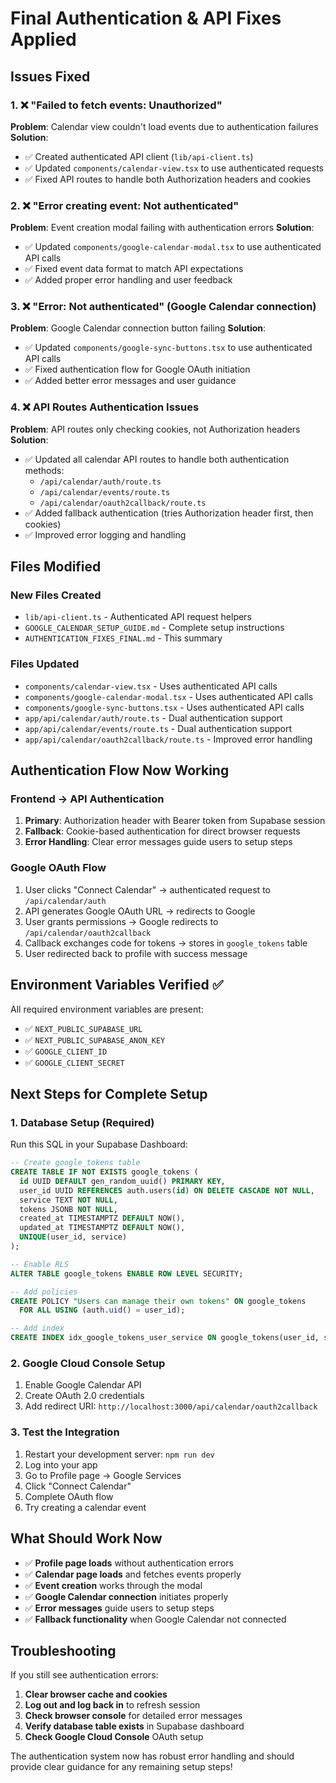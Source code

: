 # Final Authentication & API Fixes Applied

## Issues Fixed

### 1. ❌ "Failed to fetch events: Unauthorized" 
**Problem**: Calendar view couldn't load events due to authentication failures
**Solution**: 
- ✅ Created authenticated API client (`lib/api-client.ts`)
- ✅ Updated `components/calendar-view.tsx` to use authenticated requests
- ✅ Fixed API routes to handle both Authorization headers and cookies

### 2. ❌ "Error creating event: Not authenticated"
**Problem**: Event creation modal failing with authentication errors
**Solution**:
- ✅ Updated `components/google-calendar-modal.tsx` to use authenticated API calls
- ✅ Fixed event data format to match API expectations
- ✅ Added proper error handling and user feedback

### 3. ❌ "Error: Not authenticated" (Google Calendar connection)
**Problem**: Google Calendar connection button failing
**Solution**:
- ✅ Updated `components/google-sync-buttons.tsx` to use authenticated API calls
- ✅ Fixed authentication flow for Google OAuth initiation
- ✅ Added better error messages and user guidance

### 4. ❌ API Routes Authentication Issues
**Problem**: API routes only checking cookies, not Authorization headers
**Solution**:
- ✅ Updated all calendar API routes to handle both authentication methods:
  - `/api/calendar/auth/route.ts`
  - `/api/calendar/events/route.ts` 
  - `/api/calendar/oauth2callback/route.ts`
- ✅ Added fallback authentication (tries Authorization header first, then cookies)
- ✅ Improved error logging and handling

## Files Modified

### New Files Created
- `lib/api-client.ts` - Authenticated API request helpers
- `GOOGLE_CALENDAR_SETUP_GUIDE.md` - Complete setup instructions
- `AUTHENTICATION_FIXES_FINAL.md` - This summary

### Files Updated
- `components/calendar-view.tsx` - Uses authenticated API calls
- `components/google-calendar-modal.tsx` - Uses authenticated API calls  
- `components/google-sync-buttons.tsx` - Uses authenticated API calls
- `app/api/calendar/auth/route.ts` - Dual authentication support
- `app/api/calendar/events/route.ts` - Dual authentication support
- `app/api/calendar/oauth2callback/route.ts` - Improved error handling

## Authentication Flow Now Working

### Frontend → API Authentication
1. **Primary**: Authorization header with Bearer token from Supabase session
2. **Fallback**: Cookie-based authentication for direct browser requests
3. **Error Handling**: Clear error messages guide users to setup steps

### Google OAuth Flow
1. User clicks "Connect Calendar" → authenticated request to `/api/calendar/auth`
2. API generates Google OAuth URL → redirects to Google
3. User grants permissions → Google redirects to `/api/calendar/oauth2callback`
4. Callback exchanges code for tokens → stores in `google_tokens` table
5. User redirected back to profile with success message

## Environment Variables Verified ✅

All required environment variables are present:
- ✅ `NEXT_PUBLIC_SUPABASE_URL`
- ✅ `NEXT_PUBLIC_SUPABASE_ANON_KEY` 
- ✅ `GOOGLE_CLIENT_ID`
- ✅ `GOOGLE_CLIENT_SECRET`

## Next Steps for Complete Setup

### 1. Database Setup (Required)
Run this SQL in your Supabase Dashboard:

```sql
-- Create google_tokens table
CREATE TABLE IF NOT EXISTS google_tokens (
  id UUID DEFAULT gen_random_uuid() PRIMARY KEY,
  user_id UUID REFERENCES auth.users(id) ON DELETE CASCADE NOT NULL,
  service TEXT NOT NULL,
  tokens JSONB NOT NULL,
  created_at TIMESTAMPTZ DEFAULT NOW(),
  updated_at TIMESTAMPTZ DEFAULT NOW(),
  UNIQUE(user_id, service)
);

-- Enable RLS
ALTER TABLE google_tokens ENABLE ROW LEVEL SECURITY;

-- Add policies
CREATE POLICY "Users can manage their own tokens" ON google_tokens
  FOR ALL USING (auth.uid() = user_id);

-- Add index
CREATE INDEX idx_google_tokens_user_service ON google_tokens(user_id, service);
```

### 2. Google Cloud Console Setup
1. Enable Google Calendar API
2. Create OAuth 2.0 credentials
3. Add redirect URI: `http://localhost:3000/api/calendar/oauth2callback`

### 3. Test the Integration
1. Restart your development server: `npm run dev`
2. Log into your app
3. Go to Profile page → Google Services
4. Click "Connect Calendar" 
5. Complete OAuth flow
6. Try creating a calendar event

## What Should Work Now

- ✅ **Profile page loads** without authentication errors
- ✅ **Calendar page loads** and fetches events properly  
- ✅ **Event creation** works through the modal
- ✅ **Google Calendar connection** initiates properly
- ✅ **Error messages** guide users to setup steps
- ✅ **Fallback functionality** when Google Calendar not connected

## Troubleshooting

If you still see authentication errors:

1. **Clear browser cache and cookies**
2. **Log out and log back in** to refresh session
3. **Check browser console** for detailed error messages
4. **Verify database table exists** in Supabase dashboard
5. **Check Google Cloud Console** OAuth setup

The authentication system now has robust error handling and should provide clear guidance for any remaining setup steps! 
